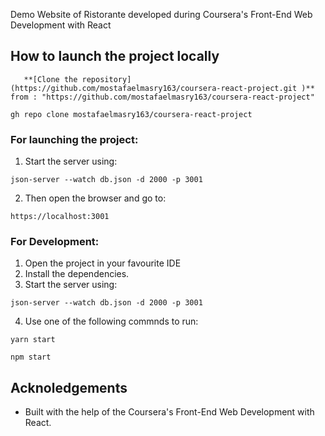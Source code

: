 Demo Website of Ristorante developed during Coursera's Front-End Web Development with React

## How to launch the project locally     
   
       **[Clone the repository](https://github.com/mostafaelmasry163/coursera-react-project.git )** from : "https://github.com/mostafaelmasry163/coursera-react-project" 
  
    gh repo clone mostafaelmasry163/coursera-react-project
   
    
### For launching the project: 
  
  1. Start the server using:
 
  `json-server --watch db.json -d 2000 -p 3001`
 
  2. Then open the browser and go to:
  
  `https://localhost:3001`
  
### For Development:
  
  1. Open the project in your favourite IDE
  2. Install the dependencies.
  3. Start the server using:
  
    json-server --watch db.json -d 2000 -p 3001
   
  4. Use one of the following commnds to run:
  
  `yarn start`
  
   `npm start`
  

## Acknoledgements

* Built with the help of the Coursera's Front-End Web Development with React.
